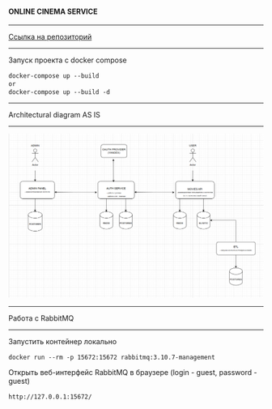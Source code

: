 #### ONLINE CINEMA SERVICE

____________________________________________________________________________
[Ссылка на репозиторий](https://github.com/SmirnovaT/ugc_sprint_1)
____________________________________________________________________________

Запуск проекта с docker compose
```
docker-compose up --build
or
docker-compose up --build -d
```
____________________________________________________________________________
Architectural diagram AS IS
____________________________________________________________________________
![arch as is](assets/architecture_as_is.png)

____________________________________________________________________________
Работа с RabbitMQ
____________________________________________________________________________
Запустить контейнер локально

```
docker run --rm -p 15672:15672 rabbitmq:3.10.7-management
```

Открыть веб-интерфейс RabbitMQ в браузере
(login - guest, password - guest)
```
http://127.0.0.1:15672/
```
